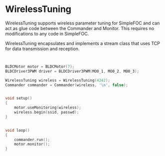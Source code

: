 # WirelessTuning

WirelessTuning supports wireless parameter tuning for SimpleFOC and can act as glue code between the Commander and Monitor. This requires no modifications to any code in SimpleFOC.

WirelessTuning encapsulates and implements a stream class that uses TCP for data transmission and reception.


```cpp


BLDCMotor motor = BLDCMotor(7);
BLDCDriver3PWM driver = BLDCDriver3PWM(MO0_1, MO0_2, MO0_3);

WirelessTuning wireless = WirelessTuning(4242);
Commander commander = Commander(wireless, '\n', false);


void setup()
{
    motor.useMonitoring(wireless);
    wireless.begin(ssid, passwd);
}


void loop()
{
    commander.run();
    motor.monitor();
}


```